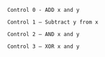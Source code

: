 
    Control 0 - ADD x and y 

    Control 1 – Subtract y from x 

    Control 2 – AND x and y 

    Control 3 – XOR x and y 

